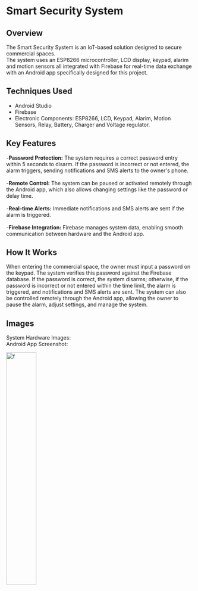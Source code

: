 # Smart Security System

## Overview
The Smart Security System is an IoT-based solution designed to secure commercial spaces.<br>
The system uses an ESP8266 microcontroller, LCD display, keypad, alarim and motion sensors all integrated with Firebase for real-time data exchange with an Android app specifically designed for this project.

## Techniques Used
- Android Studio<br>
- Firebase<br>
- Electronic Components: ESP8266, LCD, Keypad, Alarim, Motion Sensors, Relay, Battery, Charger and Voltage regulator.

## Key Features
-**Password Protection:** The system requires a correct password entry within 5 seconds to disarm. If the password is incorrect or not entered, the alarm triggers, sending notifications and SMS alerts to the owner's phone.<br>
<br>
-**Remote Control:** The system can be paused or activated remotely through the Android app, which also allows changing settings like the password or delay time.<br>
<br>
-**Real-time Alerts:** Immediate notifications and SMS alerts are sent if the alarm is triggered.<br>
<br>
-**Firebase Integration:**  Firebase manages system data, enabling smooth communication between hardware and the Android app.<br>


## How It Works
When entering the commercial space, the owner must input a password on the keypad. The system verifies this password against the Firebase database. If the password is correct, the system disarms; otherwise, if the password is incorrect or not entered within the time limit, the alarm is triggered, and notifications and SMS alerts are sent. The system can also be controlled remotely through the Android app, allowing the owner to pause the alarm, adjust settings, and manage the system.


## Images

System Hardware Images:<br>
Android App Screenshot:
<p align="left">
  <img alt="f" src="https://github.com/user-attachments/assets/54351803-c739-4ae5-a96d-511bd022a20a" width="40%">
</p>
&nbsp;
&nbsp;

